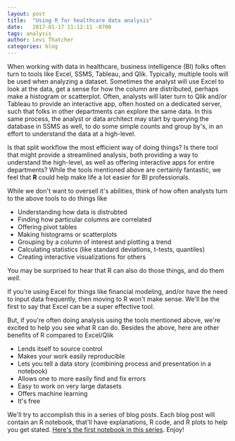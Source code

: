 ```yaml
---
layout: post
title:  "Using R for healthcare data analysis"
date:   2017-01-17 11:12:11 -0700
tags: analysis	
author: Levi Thatcher
categories: blog
---
```


When working with data in healthcare, business intelligence (BI) folks often turn to tools like Excel, SSMS, Tableau, and Qlik. Typically, multiple tools will be used when analyzing a dataset. Sometimes the analyst will use Excel to look at the data, get a sense for how the column are distributed, perhaps make a histogram or scatterplot. Often, analysts will later turn to Qlik and/or Tableau to provide an interactive app, often hosted on a dedicated server, such that folks in other departments can explore the same data. In this same process, the analyst or data architect may start by querying the database in SSMS as well, to do some simple counts and group by's, in an effort to understand the data at a high-level.

Is that split workflow the most efficient way of doing things? Is there tool that might provide a streamlined analysis, both providing a way to understand the high-level, as well as offering interactive apps for entire departments? While the tools mentioned above are certainly fantastic, we feel that **R** could help make life a lot easier for BI professionals.

While we don't want to oversell it's abilities, think of how often analysts turn to the above tools to do things like

- Understanding how data is distrubted
- Finding how particular columns are correlated
- Offering pivot tables
- Making histograms or scatterplots
- Grouping by a column of interest and plotting a trend
- Calculating statistics (like standard deviations, t-tests, quantiles)
- Creating interactive visualizations for others

You may be surprised to hear that R can also do those things, and do them *well*.

If you're using Excel for things like financial modeling, and/or have the need to input data frequently, then moving to R won't make sense. We'll be the first to say that Excel can be a super effective tool.

But, if you're often doing analysis using the tools mentioned above, we're excited to help you see what R can do. Besides the above, here are other benefits of R compared to Excel/Qlik

- Lends itself to source control
- Makes your work easily reproducible
- Lets you tell a data story (combining process and presentation in a notebook)
- Allows one to more easily find and fix errors
- Easy to work on very large datasets
- Offers machine learning
- It's free

We'll try to accomplish this in a series of blog posts. Each blog post will contain an R notebook, that'll have explanations, R code, and R plots to help you get stated. [Here's the first notebook in this series](https://gist.github.com/levithatcher/6a16133d81fd4def5cbfc6db22c0f6b5). Enjoy!